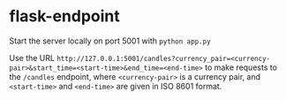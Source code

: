 # flask-endpoint

Start the server locally on port 5001 with ```python app.py```

Use the URL ```http://127.0.0.1:5001/candles?currency_pair=<currency-pair>&start_time=<start-time>&end_time=<end-time>``` to make requests to  the ```/candles``` endpoint, where ```<currency-pair>``` is a currency pair, and ```<start-time>``` and ```<end-time>``` are given in ISO 8601 format.
